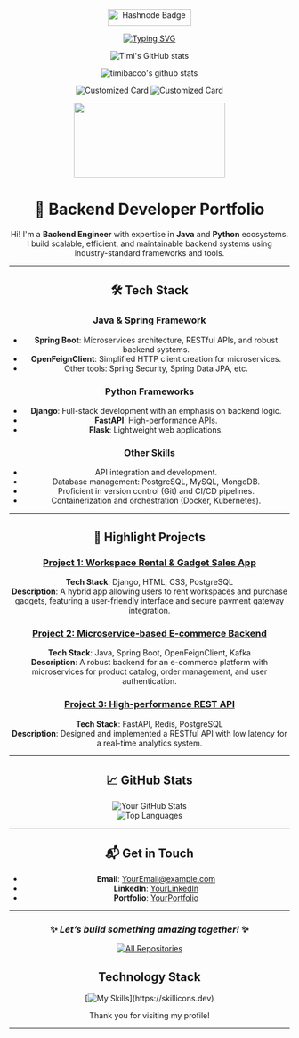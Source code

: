



<div id="badges" align="center">
     <a href="https://timibacco.hashnode.dev/">
    <img src="https://img.shields.io/badge/Hashnode-blue?style=for-the-badge&logo=hashnode&logoColor=dark" width = "150" height="30" alt="Hashnode Badge"/>
      </a>
    
    





<a href="https://git.io/typing-svg"><img src="https://readme-typing-svg.demolab.com?font=Fira+Code&duration=4600&pause=2500&color=FFC43D&width=435&lines=Hi+there%2C+This+is+Timi+%F0%9F%91%8B" alt="Typing SVG" /></a>

![Timi's GitHub stats](https://github-readme-stats.vercel.app/api?username=timibacco&show_icons=true&theme=gruvbox&rank_icon=github&count_private=true&include_all_commit=trues)

![timibacco's github stats](https://github-readme-stats.vercel.app/api?username=timibacco&show=&count_private=true&show_icons=true&bg_color=30,e96443,904e95&title_color=fff&text_color=fff)

<p align="center">
  
![Customized Card](https://github-readme-stats.vercel.app/api/pin?username=timibacco&repo=github-readme-stats&theme=gruvbox)
  ![Customized Card](https://github-readme-stats.vercel.app/api/pin?username=timibacco&repo=github-readme-stats&theme=gruvbox)



<a href="URL"><img width="272" height="135" src="https://denvercoder1-github-readme-stats.vercel.app/api/pin/?username=timibacco&repo=REPO&theme=react&bg_color=00000f&title_color=007bff&icon_color=F8D866&hide_border=true&show_icons=true" alt=""></a>

# 🚀 Backend Developer Portfolio

Hi! I'm a **Backend Engineer** with expertise in **Java** and **Python** ecosystems. I build scalable, efficient, and maintainable backend systems using industry-standard frameworks and tools.

---

## 🛠️ Tech Stack

### **Java & Spring Framework**
- **Spring Boot**: Microservices architecture, RESTful APIs, and robust backend systems.
- **OpenFeignClient**: Simplified HTTP client creation for microservices.
- Other tools: Spring Security, Spring Data JPA, etc.

### **Python Frameworks**
- **Django**: Full-stack development with an emphasis on backend logic.
- **FastAPI**: High-performance APIs.
- **Flask**: Lightweight web applications.

### **Other Skills**
- API integration and development.
- Database management: PostgreSQL, MySQL, MongoDB.
- Proficient in version control (Git) and CI/CD pipelines.
- Containerization and orchestration (Docker, Kubernetes).

---

## 🌟 Highlight Projects

### [Project 1: **Workspace Rental & Gadget Sales App**](#)
**Tech Stack**: Django, HTML, CSS, PostgreSQL  
**Description**: A hybrid app allowing users to rent workspaces and purchase gadgets, featuring a user-friendly interface and secure payment gateway integration.  

### [Project 2: **Microservice-based E-commerce Backend**](#)
**Tech Stack**: Java, Spring Boot, OpenFeignClient, Kafka  
**Description**: A robust backend for an e-commerce platform with microservices for product catalog, order management, and user authentication.

### [Project 3: **High-performance REST API**](#)
**Tech Stack**: FastAPI, Redis, PostgreSQL  
**Description**: Designed and implemented a RESTful API with low latency for a real-time analytics system.

---

## 📈 GitHub Stats

![Your GitHub Stats](https://github-readme-stats.vercel.app/api?username=YourUsername&show_icons=true&theme=radical)  
![Top Languages](https://github-readme-stats.vercel.app/api/top-langs/?username=YourUsername&layout=compact&theme=radical)

---

## 📬 Get in Touch

- **Email**: [YourEmail@example.com](mailto:YourEmail@example.com)  
- **LinkedIn**: [YourLinkedIn](#)  
- **Portfolio**: [YourPortfolio](#)

---

### ✨ *Let’s build something amazing together!* ✨

  
  
  
<p align="center">
  <a href="https://github.com/timibacco?tab=repositories"><img alt="All Repositories" title="All Repositories" src="https://custom-icon-badges.herokuapp.com/badge/-All%20Repos-FFC43D?style=for-the-badge&logoColor=white&logo=repo"/></a>
</p>


## Technology Stack

<!-- https://github.com/tandpfun/skill-icons -->
<div align="center">

[![My Skills](https://skillicons.dev/icons?i=java,spring,python,django,fastapi,react,mysql,mongodb,postgres,docker,redis,rabbitmq,kafka,)](https://skillicons.dev)

</div>
  


Thank you for visiting my profile!




---


<!---
timibacco/timibacco is a ✨ special ✨ repository because its `README.md` (this file) appears on your GitHub profile.
You can click the Preview link to take a look at your changes.
--->
